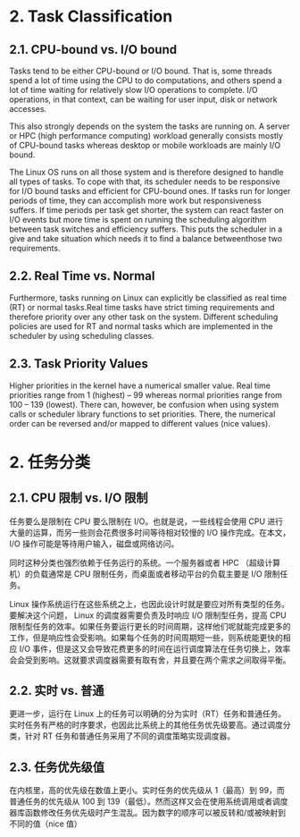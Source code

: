 # 2. Task Classification

## 2.1. CPU-bound vs. I/O bound

Tasks tend to be either CPU-bound or I/O bound. That is, some threads spend a lot of time using the CPU to do computations, and others spend a lot of time waiting for relatively slow I/O operations to complete. I/O operations, in that context, can be waiting for user input, disk or network accesses.

This also strongly depends on the system the tasks are running on. A server or HPC (high performance computing) workload generally consists mostly of CPU-bound tasks whereas desktop or mobile workloads are mainly I/O bound.

The Linux OS runs on all those system and is therefore designed to handle all types of tasks. To cope with that, its scheduler needs to be responsive for I/O bound tasks and efficient for CPU-bound ones. If tasks run for longer periods of time, they can accomplish more work but responsiveness suffers. If time periods per task get shorter, the system can react faster on I/O events but more time is spent on running the scheduling algorithm between task switches and efficiency suffers. This puts the scheduler in a give and take situation which needs it to find a balance betweenthose two requirements.

## 2.2. Real Time vs. Normal

Furthermore, tasks running on Linux can explicitly be classified as real time (RT) or normal tasks.Real time tasks have strict timing requirements and therefore priority over any other task on the system. Different scheduling policies are used for RT and normal tasks which are implemented in the scheduler by using scheduling classes.

## 2.3. Task Priority Values

Higher priorities in the kernel have a numerical smaller value. Real time priorities range from 1 (highest) – 99 whereas normal priorities range from 100 – 139 (lowest). There can, however, be confusion when using system calls or scheduler library functions to set priorities. There, the numerical order can be reversed and/or mapped to different values (nice values).

# 2. 任务分类

## 2.1. CPU 限制 vs. I/O 限制

任务要么是限制在 CPU 要么限制在 I/O。也就是说，一些线程会使用 CPU 进行大量的运算，而另一些则会花费很多时间等待相对较慢的 I/O 操作完成。在本文， I/O 操作可能是等待用户输入，磁盘或网络访问。

同时这种分类也强烈依赖于任务运行的系统。一个服务器或者 HPC （超级计算机）的负载通常是 CPU 限制任务，而桌面或者移动平台的负载主要是 I/O 限制任务。

Linux 操作系统运行在这些系统之上，也因此设计时就是要应对所有类型的任务。要解决这个问题， Linux 的调度器需要负责及时响应 I/O 限制型任务，提高 CPU 限制型任务的效率。如果任务要运行更长的时间周期，这样他们呢就能完成更多的工作，但是响应性会受影响。如果每个任务的时间周期短一些，则系统能更快的相应 I/O 事件，但是这又会导致花费更多的时间在运行调度算法在任务切换上，效率会会受到影响。这就要求调度器需要有取有舍，并且要在两个需求之间取得平衡。

## 2.2. 实时 vs. 普通

更进一步，运行在 Linux 上的任务可以明确的分为实时（RT）任务和普通任务。实时任务有严格的时序要求，也因此比系统上的其他任务优先级要高。通过调度分类，针对 RT 任务和普通任务采用了不同的调度策略实现调度器。

## 2.3. 任务优先级值

在内核里，高的优先级在数值上更小。实时任务的优先级从 1（最高）到 99，而普通任务的优先级从 100 到 139（最低）。然而这样又会在使用系统调用或者调度器库函数修改任务优先级时产生混乱。因为数字的顺序可以被反转和/或被映射到不同的值（nice 值）




